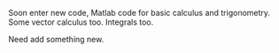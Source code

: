 Soon enter new code, Matlab code for basic calculus and trigonometry. Some vector calculus too. Integrals too.


Need add something new.
